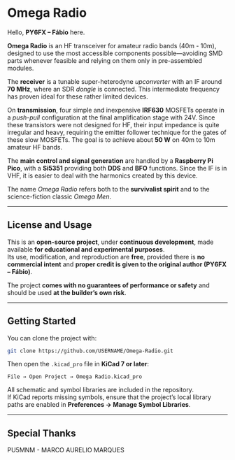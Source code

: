 # Omega Radio

Hello, **PY6FX – Fábio** here.

**Omega Radio** is an HF transceiver for amateur radio bands (40m - 10m), designed to use the most accessible components possible—avoiding SMD parts whenever feasible and relying on them only in pre-assembled modules.  

The **receiver** is a tunable super-heterodyne *upconverter* with an IF around **70 MHz**, where an SDR *dongle* is connected. This intermediate frequency has proven ideal for these rather limited devices.  

On **transmission**, four simple and inexpensive **IRF630** MOSFETs operate in a *push-pull* configuration at the final amplification stage with 24V. Since these transistors were not designed for HF, their input impedance is quite irregular and heavy, requiring the emitter follower technique for the gates of these slow MOSFETs. The goal is to achieve about **50 W** on 40m to 10m amateur HF bands.  

The **main control and signal generation** are handled by a **Raspberry Pi Pico**, with a **Si5351** providing both **DDS** and **BFO** functions. Since the IF is in VHF, it is easier to deal with the harmonics created by this device.

 

The name *Omega Radio* refers both to the **survivalist spirit** and to the science-fiction classic *Omega Men*.  

---

## License and Usage

This is an **open-source project**, under **continuous development**, made available **for educational and experimental purposes**.  
Its use, modification, and reproduction are **free**, provided there is **no commercial intent** and **proper credit is given to the original author (PY6FX – Fábio)**.  

The project **comes with no guarantees of performance or safety** and should be used **at the builder’s own risk**.  

---

## Getting Started

You can clone the project with:

```bash
git clone https://github.com/USERNAME/Omega-Radio.git
```

Then open the `.kicad_pro` file in **KiCad 7 or later**:

```
File → Open Project → Omega Radio.kicad_pro
```

All schematic and symbol libraries are included in the repository.  
If KiCad reports missing symbols, ensure that the project’s local library paths are enabled in **Preferences → Manage Symbol Libraries**.

---

## Special Thanks

PU5MNM - MARCO AURELIO MARQUES 

